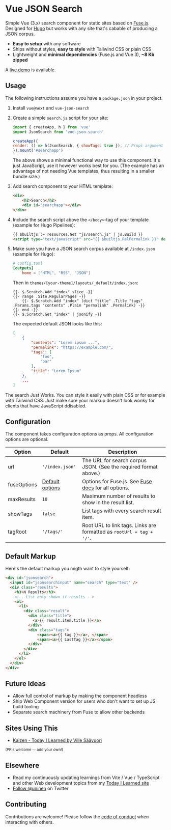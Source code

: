 # Vue JSON Search

Simple Vue (3.x) search component for static sites based on [Fuse.js](https://github.com/krisk/Fuse). Designed for [Hugo](https://github.com/gohugoio/hugo) but works with any site that's cabable of producing a JSON corpus.

- **Easy to setup** with any software
- Ships without styles, **easy to style** with Tailwind CSS or plain CSS
- Lightweight and **minimal dependencies** (Fuse.js and Vue 3), **~8 Kb zipped**

A [live demo](https://til.unessa.net/) is available.
## Usage

The following instructions assume you have a `package.json` in your project.

1. Install `vue@next` and `vue-json-search`
2. Create a simple `search.js` script for your site:

    ```js
    import { createApp, h } from 'vue'
    import JsonSearch from 'vue-json-search'

    createApp({
    render: () => h(JsonSearch, { showTags: true }), // Props argument dict is optional
    }).mount('#searchapp')
    ```

    The above shows a minimal functional way to use this component. It's just JavaScript, use it however works best for you. (The example has an advantage of not needing Vue templates, thus resulting in a smaller bundle size.)

3. Add search component to your HTML template:

    ```html
    <div>
        <h2>Search</h2>
        <div id="searchapp"></div>
    </div>
    ```

4. Include the search script above the `</body>`-tag of your template (example for Hugo Pipelines):

    ```html
    {{ $builtjs := resources.Get "js/search.js" | js.Build }}
    <script type="text/javascript" src="{{ $builtjs.RelPermalink }}" defer></script>
    ```
5. Make sure you have a JSON search corpus available at `/index.json` (example for Hugo):
    ```toml
    # config.toml
    [outputs]
        home = ["HTML", "RSS", "JSON"]
    ```

    Then in `themes/[your-theme]/layouts/_default/index.json`:

    ```
    {{- $.Scratch.Add "index" slice -}}
    {{- range .Site.RegularPages -}}
        {{- $.Scratch.Add "index" (dict "title" .Title "tags" .Params.tags "contents" .Plain "permalink" .Permalink) -}}
    {{- end -}}
    {{- $.Scratch.Get "index" | jsonify -}}

    ```

    The expected default JSON looks like this:

    ```json
    [
        {
            "contents": "Lorem ipsum ...",
            "permalink": "https://example.com/",
            "tags": [
                "foo",
                "bar"
            ],
            "title": "Lorem Ipsum"
        },
        ...
    ]
    ```

The search Just Works. You can style it easily with plain CSS or for example with Tailwind CSS. Just make sure your markup doesn't look wonky for clients that have JavaScript ddisabled.

## Configuration

The component takes configuration options as props. All configuration options are optional.

| Option | Default | Description |
| --- | --- | --- |
| url | `'/index.json'` | The URL for search corpus JSON. (See the required format above.) |
| fuseOptions | [Default options](/blob/main/src/components/JsonSearch.vue#L13-L20) | Options for Fuse.js. See [Fuse docs](https://fusejs.io/api/options.html) for all options. |
| maxResults | `10` | Maximum number of results to show in the result list. |
| showTags | `false` | List tags with every search result item. |
| tagRoot | `'/tags/'` | Root URL to link tags. Links are formatted as `rootUrl + tag + '/'`. |

## Default Markup

Here's the default markup you migth want to style yourself:

```html
<div id="jsonsearch">
  <input id="jsonsearchinput" name="search" type="text" />
  <div class="results">
    <h3>N Results</h3>
    <!-- List only shown if results -->
    <ol>
      <li>
        <div class="result">
          <div class="title">
            <a>{{ result.item.title }}</a>
          </div>
          <div class="tags">
              <span><a>{{ tag }}</a>, </span>
              <span><a>{{ LastTag }}</a></span>
          </div>
        </div>
      </li>
    </ol>
  </div>
</div>
```
## Future Ideas

- Allow full control of markup by making the component headless
- Ship Web Component version for users who don't want to set up JS build tooling
- Separate search machinery from Fuse to allow other backends

## Sites Using This

- [Kaizen - Today I Learned by Ville Säävuori](https://til.unessa.net/)

<small>(PR:s welcome -- add your own!)</small>

## Elsewhere

- Read my continuously updating learnings from Vite / Vue / TypeScript and other Web development topics from my [Today I Learned site](https://til.unessa.net/)
- [Follow @uninen](https://twitter.com/uninen) on Twitter

## Contributing

Contributions are welcome! Please follow the [code of conduct](https://www.contributor-covenant.org/version/2/0/code_of_conduct/) when interacting with others.